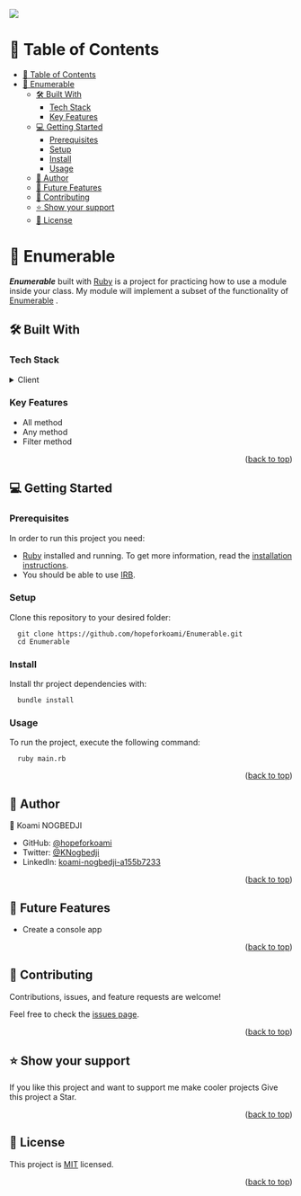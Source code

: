 ![](https://img.shields.io/badge/Microverse-blueviolet)
<a name="readme-top"></a>

# 📗 Table of Contents
- [📗 Table of Contents](#-table-of-contents)
- [📖 Enumerable ](#-enumerable-)
  - [🛠 Built With ](#-built-with-)
    - [Tech Stack ](#tech-stack-)
    - [Key Features ](#key-features-)
  - [💻 Getting Started ](#-getting-started-)
    - [Prerequisites](#prerequisites)
    - [Setup](#setup)
    - [Install](#install)
    - [Usage ](#usage-)
  - [👥 Author ](#-author-)
  - [🔭 Future Features ](#-future-features-)
  - [🤝 Contributing ](#-contributing-)
  - [⭐️ Show your support ](#️-show-your-support-)
  - [📝 License ](#-license-)

<!-- PROJECT DESCRIPTION -->

# 📖 Enumerable <a name="about-the-project"></a>
 _**Enumerable**_ built with [Ruby](https://www.ruby-lang.org/en/) is a project for practicing how to use a module inside your class. My module will implement a subset of the functionality of [Enumerable](https://ruby-doc.org/core-3.0.0/Enumerable.html) .
## 🛠 Built With <a name="built-with"></a>

### Tech Stack <a name="tech-stack"></a>

<details>
  <summary>Client</summary>
  <ul> 
    <li><a href="https://www.ruby-lang.org/en/">Ruby</a></li>
    <li><a href="https://github.com/microverseinc/linters-config/tree/master/ruby">Linters</a></li>

  </ul>
</details>

<!-- Features -->

### Key Features <a name="key-features"></a>

- All method
- Any method
- Filter method

<p align="right">(<a href="#readme-top">back to top</a>)</p>

<!-- GETTING STARTED -->

## 💻 Getting Started <a name="getting-started"></a>

### Prerequisites

In order to run this project you need:

- [Ruby](https://www.ruby-lang.org/en/) installed and running. To get more information, read the [installation instructions](https://github.com/microverseinc/curriculum-ruby/blob/main/simple-ruby/articles/ruby_installation_instructions.md).
- You should be able to use [IRB](https://en.wikipedia.org/wiki/Ruby_(programming_language)#Features).
### Setup

Clone this repository to your desired folder:

```
  git clone https://github.com/hopeforkoami/Enumerable.git
  cd Enumerable
```

### Install

Install thr project dependencies with:

```
  bundle install
```

### Usage <a name="usage"></a>

To run the project, execute the following command:

```
  ruby main.rb
```

<p align="right">(<a href="#readme-top">back to top</a>)</p>

<!-- AUTHORS -->

## 👥 Author <a name="authors"></a>
👤 Koami NOGBEDJI

- GitHub: [@hopeforkoami](https://github.com/hopeforkoami)
- Twitter: [@KNogbedji](https://twitter.com/KNogbedji)
- LinkedIn: [koami-nogbedji-a155b7233](https://www.linkedin.com/in/koami-nogbedji-a155b7233/)


<p align="right">(<a href="#readme-top">back to top</a>)</p>

<!-- FUTURE FEATURES -->

## 🔭 Future Features <a name="future-features"></a>

- Create a console app

<p align="right">(<a href="#readme-top">back to top</a>)</p>

<!-- CONTRIBUTING -->

## 🤝 Contributing <a name="contributing"></a>

Contributions, issues, and feature requests are welcome!

Feel free to check the [issues page](https://github.com/hopeforkoami/Morse_Decoder/issues).

<p align="right">(<a href="#readme-top">back to top</a>)</p>

<!-- SUPPORT -->

## ⭐️ Show your support <a name="support"></a>

If you like this project and want to support me make cooler projects Give this project a Star.

<p align="right">(<a href="#readme-top">back to top</a>)</p>

<!-- LICENSE -->

## 📝 License <a name="license"></a>

This project is [MIT](./LICENSE) licensed.

<p align="right">(<a href="#readme-top">back to top</a>)</p>
